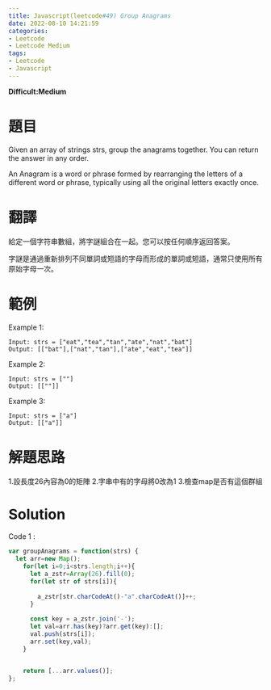 ```yaml
---
title: Javascript(leetcode#49) Group Anagrams
date: 2022-08-10 14:21:59
categories: 
- Leetcode 
- Leetcode Medium 
tags:
- Leetcode
- Javascript
---
```


**Difficult:Medium**

# 題目
Given an array of strings strs, group the anagrams together. You can return the answer in any order.

An Anagram is a word or phrase formed by rearranging the letters of a different word or phrase, typically using all the original letters exactly once.
<!--more-->
# 翻譯
給定一個字符串數組，將字謎組合在一起。您可以按任何順序返回答案。

字謎是通過重新排列不同單詞或短語的字母而形成的單詞或短語，通常只使用所有原始字母一次。


# 範例
Example 1:
```
Input: strs = ["eat","tea","tan","ate","nat","bat"]
Output: [["bat"],["nat","tan"],["ate","eat","tea"]]
```



Example 2:
```
Input: strs = [""]
Output: [[""]]
```

Example 3:
```
Input: strs = ["a"]
Output: [["a"]]
```

# 解題思路
1.設長度26內容為0的矩陣
2.字串中有的字母將0改為1
3.檢查map是否有這個群組
# Solution
Code 1 :
```Javascript
var groupAnagrams = function(strs) {
  let arr=new Map();
    for(let i=0;i<strs.length;i++){
      let a_zstr=Array(26).fill(0);
      for(let str of strs[i]){
       
        a_zstr[str.charCodeAt()-"a".charCodeAt()]++;
      }
     
      const key = a_zstr.join('-');
      let val=arr.has(key)?arr.get(key):[];
      val.push(strs[i]);
      arr.set(key,val);
    }


    return [...arr.values()];
};
```


